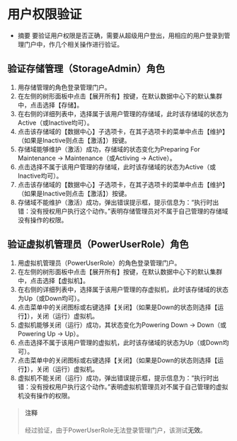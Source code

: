 # 用户权限验证
* 摘要
  要验证用户权限是否正确，需要从超级用户登出，用相应的用户登录到管理门户中，作几个相关操作进行验证。

## 验证存储管理（StorageAdmin）角色

1. 用存储管理的角色登录管理门户。
1. 在左侧的树形面板中点击【展开所有】按键，在默认数据中心下的默认集群中，点击选择【存储】。
1. 在右侧的详细列表中，选择属于该用户管理的存储域，此时该存储域的状态为Active（或Inactive均可）。
1. 点击该存储域的【数据中心】子选项卡，在其子选项卡的菜单中点击【维护】（如果是Inactive则点击【激活】）按键。
1. 存储域能够维护（激活）成功，存储域的状态变化为Preparing For Maintenance -> Maintenance（或Activing -> Active）。
1. 点击选择不属于该用户管理的存储域，此时该存储域的状态为Active（或Inactive均可）。
1. 点击该存储域的【数据中心】子选项卡，在其子选项卡的菜单中点击【维护】（如果是Inactive则点击【激活】）按键。
1. 存储域不能维护（激活）成功，弹出错误提示框，提示信息为：“执行时出错：没有授权用户执行这个动作。”表明存储管理员对不属于自己管理的存储域没有操作的权限。

## 验证虚拟机管理员（PowerUserRole）角色

1. 用虚拟机管理员（PowerUserRole）的角色登录管理门户。
1. 在左侧的树形面板中点击【展开所有】按键，在默认数据中心下的默认集群中，点击选择【虚拟机】。
1. 在右侧的详细列表中，选择属于该用户管理的存虚拟机，此时该存储域的状态为Up（或Down均可）。
1. 点击菜单中的关闭图标或右键选择【关闭】（如果是Down的状态则选择【运行】），关闭（运行）虚拟机。
1. 虚拟机能够关闭（运行）成功，其状态变化为Powering Down -> Down（或Powering Up -> Up）。
1. 点击选择不属于该用户管理的虚拟机，此时该存储域的状态为Up（或Down均可）。
1. 点击菜单中的关闭图标或右键选择【关闭】（如果是Down的状态则选择【运行】），关闭（运行）虚拟机。
1. 虚拟机不能关闭（运行）成功，弹出错误提示框，提示信息为：“执行时出错：没有授权用户执行这个动作。”表明虚拟机管理员对不属于自己管理的虚拟机没有操作的权限。

> #### 注释
> 经过验证，由于PowerUserRole无法登录管理门户，该测试**无效**。


